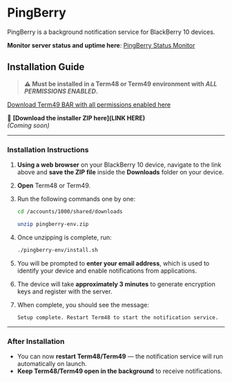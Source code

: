 # PingBerry
PingBerry is a background notification service for BlackBerry 10 devices.

**Monitor server status and uptime here**: [PingBerry Status Monitor](https://scoreless-clinically-carol.ngrok-free.app/monitor/)

## Installation Guide

> **⚠️ Must be installed in a Term48 or Term49 environment with _ALL PERMISSIONS ENABLED_.**

[Download Term49 BAR with all permissions enabled here](https://github.com/BerryFarm/Term49/releases/download/0.4.1.8/Term49-0.4.1.8.bar)

🔗 **[Download the installer ZIP here](LINK HERE)**  
*(Coming soon)*

---

### Installation Instructions

1. **Using a web browser** on your BlackBerry 10 device, navigate to the link above and **save the ZIP file** inside the **Downloads** folder on your device.

2. **Open** Term48 or Term49.

3. Run the following commands one by one:

    ```sh
    cd /accounts/1000/shared/downloads

    unzip pingberry-env.zip
    ```

4. Once unzipping is complete, run:

    ```sh
    ./pingberry-env/install.sh
    ```

5. You will be prompted to **enter your email address**, which is used to identify your device and enable notifications from applications.

6. The device will take **approximately 3 minutes** to generate encryption keys and register with the server.

7. When complete, you should see the message:

    ```
    Setup complete. Restart Term48 to start the notification service.
    ```

---

### After Installation

- You can now **restart Term48/Term49** — the notification service will run automatically on launch.
- **Keep Term48/Term49 open in the background** to receive notifications.
